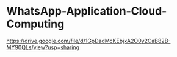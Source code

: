 # WhatsApp-Application-Cloud-Computing

https://drive.google.com/file/d/1GpDadMcKEbjxA2O0y2CaB82B-MY90QLs/view?usp=sharing
